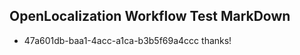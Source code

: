 ## OpenLocalization Workflow Test MarkDown
* 47a601db-baa1-4acc-a1ca-b3b5f69a4ccc thanks!

<!--HONumber=Jul16_HO3-->


